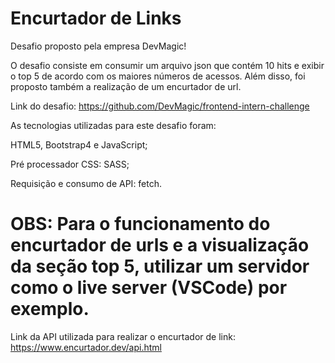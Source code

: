 # Encurtador de Links

Desafio proposto pela empresa DevMagic!

O desafio consiste em consumir um arquivo json que contém 10 hits e exibir o top 5 de acordo com os maiores números de acessos. Além disso, foi proposto também a realização de um encurtador de url.

Link do desafio: https://github.com/DevMagic/frontend-intern-challenge

As tecnologias utilizadas para este desafio foram:

HTML5, Bootstrap4 e JavaScript;

Pré processador CSS: SASS;

Requisição e consumo de API: fetch.

# OBS: Para o funcionamento do encurtador de urls e a visualização da seção top 5, utilizar um servidor como o live server (VSCode) por exemplo.

Link da API utilizada para realizar o encurtador de link: https://www.encurtador.dev/api.html

